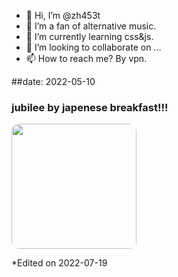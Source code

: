 - 👋 Hi, I’m @zh453t
- 👀 I’m a fan of alternative music.
- 🌱 I’m currently learning css&js.
- 💞️ I’m looking to collaborate on ...
- 📫 How to reach me? By vpn.

##date: 2022-05-10

### jubilee by japenese breakfast!!!
<img src="http://p1.music.126.net/8mQgofOhh9aRZpUXW_8-6w==/109951165767504554.jpg" width="200px" height="200px" style="border-radius: 6%">


<!---
zh453t/zh453t is a ✨ special ✨ repository because its `README.md` (this file) appears on your GitHub profile.
You can click the Preview link to take a look at your changes.
--->
*Edited on 2022-07-19
